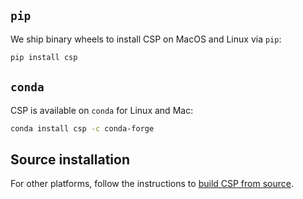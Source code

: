 ## `pip`

We ship binary wheels to install CSP on MacOS and Linux via `pip`:

```bash
pip install csp
```

## `conda`

CSP is available on `conda` for Linux and Mac:

```bash
conda install csp -c conda-forge
```

## Source installation

For other platforms, follow the instructions to [build CSP from
source](../dev-guides/Build-CSP-from-Source.md).
